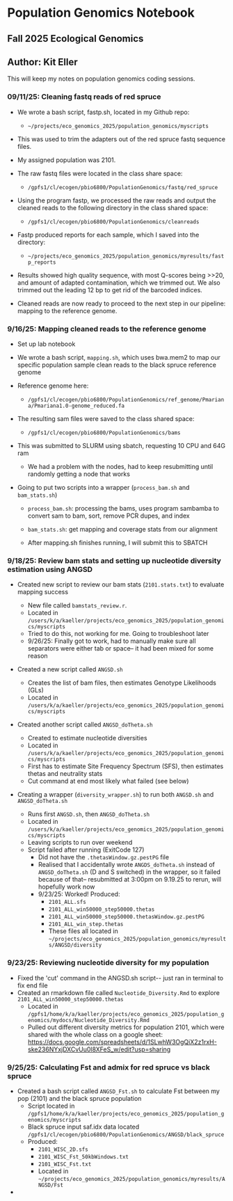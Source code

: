# Population Genomics Notebook

## Fall 2025 Ecological Genomics

## Author: Kit Eller

This will keep my notes on population genomics coding sessions.

### 09/11/25: Cleaning fastq reads of red spruce

-   We wrote a bash script, fastp.sh, located in my Github repo:

    -   `~/projects/eco_genomics_2025/population_genomics/myscripts`

-   This was used to trim the adapters out of the red spruce fastq sequence files.

-   My assigned population was 2101.

-   The raw fastq files were located in the class share space:

    -   `/gpfs1/cl/ecogen/pbio6800/PopulationGenomics/fastq/red_spruce`

-   Using the program fastp, we processed the raw reads and output the cleaned reads to the following directory in the class shared space:

    -   `/gpfs1/cl/ecogen/pbio6800/PopulationGenomics/cleanreads`

-   Fastp produced reports for each sample, which I saved into the directory:

    -   `~/projects/eco_genomics_2025/population_genomics/myresults/fastp_reports`

-   Results showed high quality sequence, with most Q-scores being \>\>20, and amount of adapted contamination, which we trimmed out. We also trimmed out the leading 12 bp to get rid of the barcoded indices.

-   Cleaned reads are now ready to proceed to the next step in our pipeline: mapping to the reference genome.

### 9/16/25: Mapping cleaned reads to the reference genome

-   Set up lab notebook

-   We wrote a bash script, `mapping.sh`, which uses bwa.mem2 to map our specific population sample clean reads to the black spruce reference genome

-   Reference genome here:

    -   `/gpfs1/cl/ecogen/pbio6800/PopulationGenomics/ref_genome/Pmariana/Pmariana1.0-genome_reduced.fa`

-   The resulting sam files were saved to the class shared space:

    -   `/gpfs1/cl/ecogen/pbio6800/PopulationGenomics/bams`

-   This was submitted to SLURM using sbatch, requesting 10 CPU and 64G ram

    -   We had a problem with the nodes, had to keep resubmitting until randomly getting a node that works

-   Going to put two scripts into a wrapper (`process_bam.sh` and `bam_stats.sh`)

    -   `process_bam.sh`: processing the bams, uses program sambamba to convert sam to bam, sort, remove PCR dupes, and index

    -   `bam_stats.sh`: get mapping and coverage stats from our alignment

    -   After mapping.sh finishes running, I will submit this to SBATCH

### 9/18/25: Review bam stats and setting up nucleotide diversity estimation using ANGSD

-   Created new script to review our bam stats (`2101.stats.txt`) to evaluate mapping success

    -   New file called `bamstats_review.r`.
    -   Located in `/users/k/a/kaeller/projects/eco_genomics_2025/population_genomics/myscripts`
    -   Tried to do this, not working for me. Going to troubleshoot later
    -   9/26/25: Finally got to work, had to manually make sure all separators were either tab or space– it had been mixed for some reason

-   Created a new script called `ANGSD.sh`

    -   Creates the list of bam files, then estimates Genotype Likelihoods (GLs)
    -   Located in `/users/k/a/kaeller/projects/eco_genomics_2025/population_genomics/myscripts`

-   Created another script called `ANGSD_doTheta.sh`

    -   Created to estimate nucleotide diversities
    -   Located in `/users/k/a/kaeller/projects/eco_genomics_2025/population_genomics/myscripts`
    -   First has to estimate Site Frequency Spectrum (SFS), then estimates thetas and neutrality stats
    -   Cut command at end most likely what failed (see below)

-   Creating a wrapper (`diversity_wrapper.sh`) to run both `ANGSD.sh` and `ANGSD_doTheta.sh`

    -   Runs first `ANGSD.sh`, then `ANGSD_doTheta.sh`
    -   Located in `/users/k/a/kaeller/projects/eco_genomics_2025/population_genomics/myscripts`
    -   Leaving scripts to run over weekend
    -   Script failed after running (ExitCode 127)
        -   Did not have the `.thetasWindow.gz.pestPG` file
        -   Realised that I accidentally wrote `ANGDS_doTheta.sh` instead of `ANGSD_doTheta.sh` (D and S switched) in the wrapper, so it failed because of that– resubmitted at 3:00pm on 9.19.25 to rerun, will hopefully work now
        -   9/23/25: Worked! Produced:
            -   `2101_ALL.sfs`
            -   `2101_ALL_win50000_step50000.thetas`
            -   `2101_ALL_win50000_step50000.thetasWindow.gz.pestPG`
            -   `2101_ALL_win_step.thetas`
            -   These files all located in `~/projects/eco_genomics_2025/population_genomics/myresults/ANGSD/diversity`

### 9/23/25: Reviewing nucleotide diversity for my population

-   Fixed the 'cut' command in the ANGSD.sh script-- just ran in terminal to fix end file
-   Created an rmarkdown file called `Nucleotide_Diversity.Rmd` to explore `2101_ALL_win50000_step50000.thetas`
    -   Located in `/gpfs1/home/k/a/kaeller/projects/eco_genomics_2025/population_genomics/mydocs/Nucleotide_Diversity.Rmd`
    -   Pulled out different diversity metrics for population 2101, which were shared with the whole class on a google sheet: <https://docs.google.com/spreadsheets/d/1SLwhW3OgQiX2z1rxH-ske236NYxjDXCvUu0l8XFeS_w/edit?usp=sharing>

### 9/25/25: Calculating Fst and admix for red spruce vs black spruce

-   Created a bash script called `ANGSD_Fst.sh` to calculate Fst between my pop (2101) and the black spruce population
    -   Script located in `/gpfs1/home/k/a/kaeller/projects/eco_genomics_2025/population_genomics/myscripts`
    -   Black spruce input saf.idx data located `/gpfs1/cl/ecogen/pbio6800/PopulationGenomics/ANGSD/black_spruce`
    -   Produced:
        -   `2101_WISC_2D.sfs`
        -   `2101_WISC_Fst_50kbWindows.txt`
        -   `2101_WISC_Fst.txt`
        -   Located in `~/projects/eco_genomics_2025/population_genomics/myresults/ANGSD/Fst`
-   
